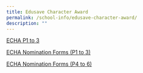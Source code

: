 ```yaml
---
title: Edusave Character Award
permalink: /school-info/edusave-character-award/
description: ""
---
```

[ECHA P1 to 3](/files/ECHA%20Nomination%20Forms%20(P1%20to%203).pdf)

[ECHA Nomination Forms (P1 to 3)](https://henryparkpri.moe.edu.sg/qql/slot/u548/2019/Circulars%20and%20Forms/Forms/ECHA%20Nomination%20Forms%20(P1%20to%203).pdf)  

[ECHA Nomination Forms (P4 to 6)](https://henryparkpri.moe.edu.sg/qql/slot/u548/2019/Circulars%20and%20Forms/Forms/ECHA%20Nomination%20Forms%20(P4%20to%206).pdf)